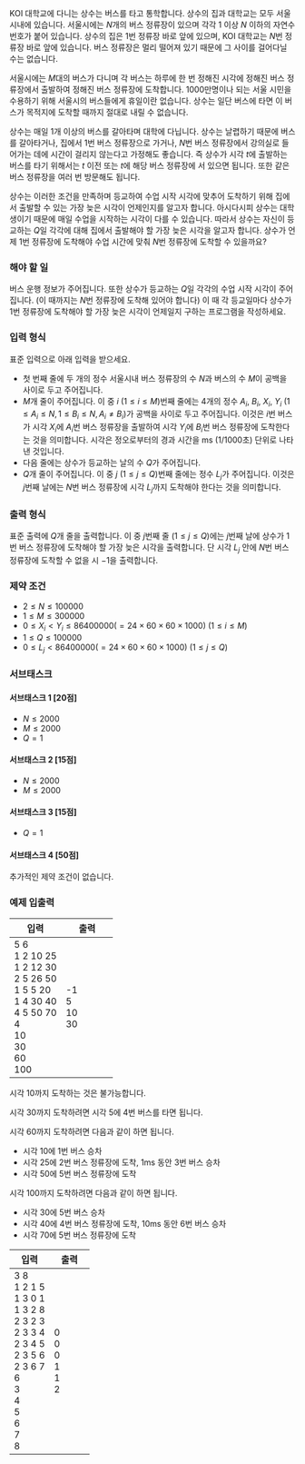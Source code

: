 KOI 대학교에 다니는 상수는 버스를 타고 통학합니다. 상수의 집과 대학교는 모두 서울시내에 있습니다. 서울시에는 $N$개의 버스 정류장이 있으며 각각 $1$ 이상 $N$ 이하의 자연수 번호가 붙어 있습니다. 상수의 집은 $1$번 정류장 바로 앞에 있으며, KOI 대학교는 $N$번 정류장 바로 앞에 있습니다. 버스 정류장은 멀리 떨어져 있기 때문에 그 사이를 걸어다닐 수는 없습니다. 

서울시에는 $M$대의 버스가 다니며 각 버스는 하루에 한 번 정해진 시각에 정해진 버스 정류장에서 출발하여 정해진 버스 정류장에 도착합니다. 1000만명이나 되는 서울 시민을 수용하기 위해 서울시의 버스들에게 휴일이란 없습니다. 상수는 일단 버스에 타면 이 버스가 목적지에 도착할 때까지 절대로 내릴 수 없습니다.

상수는 매일 1개 이상의 버스를 갈아타며 대학에 다닙니다. 상수는 날렵하기 때문에 버스를 갈아타거나, 집에서 1번 버스 정류장으로 가거나, $N$번 버스 정류장에서 강의실로 들어가는 데에 시간이 걸리지 않는다고 가정해도 좋습니다. 즉 상수가 시각 $t$에 출발하는 버스를 타기 위해서는 $t$ 이전 또는 $t$에 해당 버스 정류장에 서 있으면 됩니다. 또한 같은 버스 정류장을 여러 번 방문해도 됩니다. 

상수는 이러한 조건을 만족하며 등교하여 수업 시작 시각에 맞추어 도착하기 위해 집에서 출발할 수 있는 가장 늦은 시각이 언제인지를 알고자 합니다. 아시다시피 상수는 대학생이기 때문에 매일 수업을 시작하는 시각이 다를 수 있습니다. 따라서 상수는 자신이 등교하는 $Q$일 각각에 대해 집에서 출발해야 할 가장 늦은 시각을 알고자 합니다. 상수가 언제 1번 정류장에 도착해야 수업 시간에 맞춰 $N$번 정류장에 도착할 수 있을까요?

### 해야 할 일

버스 운행 정보가 주어집니다. 또한 상수가 등교하는 $Q$일 각각의 수업 시작 시각이 주어집니다. (이 때까지는 $N$번 정류장에 도착해 있어야 합니다) 이 때 각 등교일마다 상수가 1번 정류장에 도착해야 할 가장 늦은 시각이 언제일지 구하는 프로그램을 작성하세요.

### 입력 형식

표준 입력으로 아래 입력을 받으세요.

* 첫 번째 줄에 두 개의 정수 서울시내 버스 정류장의 수 $N$과 버스의 수 $M$이 공백을 사이로 두고 주어집니다.
* $M$개 줄이 주어집니다. 이 중 $i$ ($1 \le i \le M$)번째 줄에는 4개의 정수 $A_{i}$, $B_{i}$, $X_{i}$, $Y_{i}$ ($1 \le A_{i} \le N, 1 \le B_{i} \le N, A_{i} \neq B_{i}$)가 공백을 사이로 두고 주어집니다. 이것은 $i$번 버스가 시각 $X_{i}$에 $A_{i}$번 버스 정류장을 출발하여 시각 $Y_{i}$에 $B_{i}$번 버스 정류장에 도착한다는 것을 의미합니다. 시각은 정오로부터의 경과 시간을 ms (1/1000초) 단위로 나타낸 것입니다.
* 다음 줄에는 상수가 등교하는 날의 수 $Q$가 주어집니다.
* $Q$개 줄이 주어집니다. 이 중 $j$ ($1 \le j \le Q$)번째 줄에는 정수 $L_{j}$가 주어집니다. 이것은 $j$번째 날에는 $N$번 버스 정류장에 시각 $L_{j}$까지 도착해야 한다는 것을 의미합니다.

### 출력 형식

표준 출력에 $Q$개 줄을 출력합니다. 이 중 $j$번째 줄 ($1 \le j \le Q$)에는 $j$번째 날에 상수가 1번 버스 정류장에 도착해야 할 가장 늦은 시각을 출력합니다. 단 시각 $L_{j}$ 안에 $N$번 버스 정류장에 도착할 수 없을 시 $-1$을 출력합니다.

### 제약 조건

* $2 \le N \le 100 000$
* $1 \le M \le 300 000$
* $0 \le X_{i} < Y_{i} \le 86 400 000 (= 24 \times 60 \times 60 \times 1000)$ ($1 \le i \le M$)
* $1 \le Q \le 100 000$
* $0 \le L_{j} < 86 400 000 (= 24 \times 60 \times 60 \times 1000)$ ($1 \le j \le Q$)

### 서브태스크

#### 서브태스크 1 [20점]

* $N \le 2 000$
* $M \le 2 000$
* $Q = 1$

#### 서브태스크 2 [15점]

* $N \le 2 000$
* $M \le 2 000$

#### 서브태스크 3 [15점]

* $Q = 1$

#### 서브태스크 4 [50점]

추가적인 제약 조건이 없습니다.

### 예제 입출력

<table class='table table-bordered table-condensed'>
 <thead>
  <tr>
   <th>입력</th>
   <th>출력</th>
  </tr>
 </thead>
 <tbody>
  <tr>
   <td style="width: 50%;" class="code-font">5 6<br/>
1 2 10 25<br/>
1 2 12 30<br/>
2 5 26 50<br/>
1 5 5 20<br/>
1 4 30 40<br/>
4 5 50 70<br/>
4<br/>
10<br/>
30<br/>
60<br/>
100</td>
   <td class="code-font">-1<br/>
5<br/>
10<br/>
30</td>
  </tr>
 </tbody>
</table>

시각 10까지 도착하는 것은 불가능합니다.

시각 30까지 도착하려면 시각 5에 4번 버스를 타면 됩니다.

시각 60까지 도착하려면 다음과 같이 하면 됩니다.

* 시각 10에 1번 버스 승차
* 시각 25에 2번 버스 정류장에 도착, 1ms 동안 3번 버스 승차
* 시각 50에 5번 버스 정류장에 도착

시각 100까지 도착하려면 다음과 같이 하면 됩니다.

* 시각 30에 5번 버스 승차
* 시각 40에 4번 버스 정류장에 도착, 10ms 동안 6번 버스 승차
* 시각 70에 5번 버스 정류장에 도착

<table class='table table-bordered table-condensed'>
 <thead>
  <tr>
   <th>입력</th>
   <th>출력</th>
  </tr>
 </thead>
 <tbody>
  <tr>
   <td style="width: 50%;" class="code-font">3 8<br/>
1 2 1 5<br/>
1 3 0 1<br/>
1 3 2 8<br/>
2 3 2 3<br/>
2 3 3 4<br/>
2 3 4 5<br/>
2 3 5 6<br/>
2 3 6 7<br/>
6<br/>
3<br/>
4<br/>
5<br/>
6<br/>
7<br/>
8</td>
   <td class="code-font">0<br/>
0<br/>
0<br/>
1<br/>
1<br/>
2</td>
  </tr>
 </tbody>
</table>
